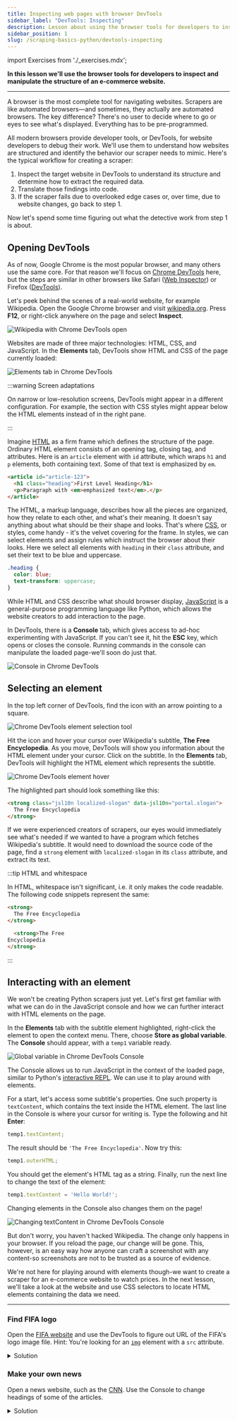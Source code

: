 ```yaml
---
title: Inspecting web pages with browser DevTools
sidebar_label: "DevTools: Inspecting"
description: Lesson about using the browser tools for developers to inspect and manipulate the structure of an e-commerce website.
sidebar_position: 1
slug: /scraping-basics-python/devtools-inspecting
---
```


import Exercises from './_exercises.mdx';

**In this lesson we'll use the browser tools for developers to inspect and manipulate the structure of an e-commerce website.**

---

A browser is the most complete tool for navigating websites. Scrapers are like automated browsers—and sometimes, they actually are automated browsers. The key difference? There's no user to decide where to go or eyes to see what's displayed. Everything has to be pre-programmed.

All modern browsers provide developer tools, or DevTools, for website developers to debug their work. We'll use them to understand how websites are structured and identify the behavior our scraper needs to mimic. Here's the typical workflow for creating a scraper:

1. Inspect the target website in DevTools to understand its structure and determine how to extract the required data.
1. Translate those findings into code.
1. If the scraper fails due to overlooked edge cases or, over time, due to website changes, go back to step 1.

Now let's spend some time figuring out what the detective work from step 1 is about.

## Opening DevTools

As of now, Google Chrome is the most popular browser, and many others use the same core. For that reason we'll focus on [Chrome DevTools](https://developer.chrome.com/docs/devtools) here, but the steps are similar in other browsers like Safari ([Web Inspector](https://developer.apple.com/documentation/safari-developer-tools/web-inspector)) or Firefox ([DevTools](https://firefox-source-docs.mozilla.org/devtools-user/)).

Let's peek behind the scenes of a real-world website, for example Wikipedia. Open the Google Chrome browser and visit [wikipedia.org](https://www.wikipedia.org/). Press **F12**, or right-click anywhere on the page and select **Inspect**.

![Wikipedia with Chrome DevTools open](./images/devtools-wikipedia.png)

Websites are made of three major technologies: HTML, CSS, and JavaScript. In the **Elements** tab, DevTools show HTML and CSS of the page currently loaded:

![Elements tab in Chrome DevTools](./images/devtools-elements-tab.png)

:::warning Screen adaptations

On narrow or low-resolution screens, DevTools might appear in a different configuration. For example, the section with CSS styles might appear below the HTML elements instead of in the right pane.

:::

Imagine [HTML](https://developer.mozilla.org/en-US/docs/Learn/HTML) as a firm frame which defines the structure of the page. Ordinary HTML element consists of an opening tag, closing tag, and attributes. Here is an `article` element with `id` attribute, which wraps `h1` and `p` elements, both containing text. Some of that text is emphasized by `em`.

```html
<article id="article-123">
  <h1 class="heading">First Level Heading</h1>
  <p>Paragraph with <em>emphasized text</em>.</p>
</article>
```

The HTML, a markup language, describes how all the pieces are organized, how they relate to each other, and what's their meaning. It doesn't say anything about what should be their shape and looks. That's where [CSS](https://developer.mozilla.org/en-US/docs/Learn/CSS), or styles, come handy - it's the velvet covering for the frame. In styles, we can select elements and assign rules which instruct the browser about their looks. Here we select all elements with `heading` in their `class` attribute, and set their text to be blue and uppercase.

```css
.heading {
  color: blue;
  text-transform: uppercase;
}
```

While HTML and CSS describe what should browser display, [JavaScript](https://developer.mozilla.org/en-US/docs/Learn/JavaScript) is a general-purpose programming language like Python, which allows the website creators to add interaction to the page.

In DevTools, there is a **Console** tab, which gives access to ad-hoc experimenting with JavaScript. If you can't see it, hit the **ESC** key, which opens or closes the console. Running commands in the console can manipulate the loaded page-we'll soon do just that.

![Console in Chrome DevTools](./images/devtools-console.png)

## Selecting an element

In the top left corner of DevTools, find the icon with an arrow pointing to a square.

![Chrome DevTools element selection tool](./images/devtools-element-selection.png)

Hit the icon and hover your cursor over Wikipedia's subtitle, **The Free Encyclopedia**. As you move, DevTools will show you information about the HTML element under your cursor. Click on the subtitle. In the **Elements** tab, DevTools will highlight the HTML element which represents the subtitle.

![Chrome DevTools element hover](./images/devtools-hover.png)

The highlighted part should look something like this:

```html
<strong class="jsl10n localized-slogan" data-jsl10n="portal.slogan">
  The Free Encyclopedia
</strong>
```

If we were experienced creators of scrapers, our eyes would immediately see what's needed if we wanted to have a program which fetches Wikipedia's subtitle. It would need to download the source code of the page, find a `strong` element with `localized-slogan` in its `class` attribute, and extract its text.

:::tip HTML and whitespace

In HTML, whitespace isn't significant, i.e. it only makes the code readable. The following code snippets represent the same:

```html
<strong>
  The Free Encyclopedia
</strong>
```

```html
  <strong>The Free
Encyclopedia
</strong>
```

:::

## Interacting with an element

We won't be creating Python scrapers just yet. Let's first get familiar with what we can do in the JavaScript console and how we can further interact with HTML elements on the page.

In the **Elements** tab with the subtitle element highlighted, right-click the element to open the context menu. There, choose **Store as global variable**. The **Console** should appear, with a `temp1` variable ready.

![Global variable in Chrome DevTools Console](./images/devtools-console-variable.png)

The Console allows us to run JavaScript in the context of the loaded page, similar to Python's [interactive REPL](https://realpython.com/interacting-with-python/). We can use it to play around with elements.

For a start, let's access some subtitle's properties. One such property is `textContent`, which contains the text inside the HTML element. The last line in the Console is where your cursor for writing is. Type the following and hit **Enter**:

```js
temp1.textContent;
```

The result should be `'The Free Encyclopedia'`. Now try this:

```js
temp1.outerHTML;
```

You should get the element's HTML tag as a string. Finally, run the next line to change the text of the element:

```js
temp1.textContent = 'Hello World!';
```

Changing elements in the Console also changes them on the page!

![Changing textContent in Chrome DevTools Console](./images/devtools-console-textcontent.png)

But don't worry, you haven't hacked Wikipedia. The change only happens in your browser. If you reload the page, our change will be gone. This, however, is an easy way how anyone can craft a screenshot with any content-so screenshots are not to be trusted as a source of evidence.

We're not here for playing around with elements though-we want to create a scraper for an e-commerce website to watch prices. In the next lesson, we'll take a look at the website and use CSS selectors to locate HTML elements containing the data we need.

---

<Exercises />

### Find FIFA logo

Open the [FIFA website](https://www.fifa.com/) and use the DevTools to figure out URL of the FIFA's logo image file. Hint: You're looking for an [`img`](https://developer.mozilla.org/en-US/docs/Web/HTML/Element/img) element with a `src` attribute.

<details>
  <summary>Solution</summary>

  1. Go to [fifa.com](https://www.fifa.com/).
  1. Activate the element selection tool.
  1. Click on the logo.
  1. Send the higlighted element to the **Console** using the **Store as global variable** option from the context menu.
  1. In the console, type `temp1.src` and hit **Enter**.

  ![DevTools exercise result](./images/devtools-exercise-fifa.png)

</details>

### Make your own news

Open a news website, such as the [CNN](https://cnn.com). Use the Console to change headings of some of the articles.

<details>
  <summary>Solution</summary>

  1. Go to [cnn.com](https://cnn.com).
  1. Activate the element selection tool.
  1. Click on the heading.
  1. Send the higlighted element to the **Console** using the **Store as global variable** option from the context menu.
  1. In the console, type `temp1.textContent = 'Something something'` and hit **Enter**.

  ![DevTools exercise result](./images/devtools-exercise-cnn.png)

</details>
